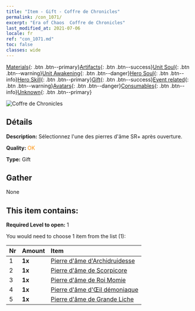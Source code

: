 ```yaml
---
title: "Item - Gift - Coffre de Chronicles"
permalink: /con_1071/
excerpt: "Era of Chaos  Coffre de Chronicles"
last_modified_at: 2021-07-06
locale: fr
ref: "con_1071.md"
toc: false
classes: wide
---
```

 [Materials](/ItemsFR/){: .btn .btn--primary}[Artifacts](/ItemsFR/Artifacts/){: .btn .btn--success}[Unit Soul](/ItemsFR/UnitSoul/){: .btn .btn--warning}[Unit Awakening](/ItemsFR/UnitAwakening/){: .btn .btn--danger}[Hero Soul](/ItemsFR/HeroSoul/){: .btn .btn--info}[Hero Skill](/ItemsFR/HeroSkill/){: .btn .btn--primary}[Gift](/ItemsFR/Gift/){: .btn .btn--success}[Event related](/ItemsFR/Events/){: .btn .btn--warning}[Avatars](/ItemsFR/Avatars/){: .btn .btn--danger}[Consumables](/ItemsFR/Consumables/){: .btn .btn--info}[Unknown](/ItemsFR/Unknown/){: .btn .btn--primary}

 ![Coffre de Chronicles](/images/t/i_907245.png)

## Détails
 **Description:** Sélectionnez l'une des pierres d'âme SR+ après ouverture.

 **Quality:** <span style="color: #FF8C00">OK</span>

 **Type:** Gift

## Gather

  None

## This item contains:

 **Required Level to open:** 1

 You would need to choose 1 item from the list (1):

  | Nr | Amount |     Item    |
  |:---|:-------|:------------|
  | 1 |  **1x** | [Pierre d'âme d'Archidruidesse](/ItemsFR/unt_296/) |  | 
  | 2 |  **1x** | [Pierre d'âme de Scorpicore](/ItemsFR/unt_333/) |  | 
  | 3 |  **1x** | [Pierre d'âme de Roi Momie](/ItemsFR/unt_304/) |  | 
  | 4 |  **1x** | [Pierre d'âme d'Œil démoniaque](/ItemsFR/unt_330/) |  | 
  | 5 |  **1x** | [Pierre d'âme de Grande Liche](/ItemsFR/unt_301/) |  | 
